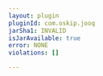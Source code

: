 ```yaml
---
layout: plugin
pluginId: com.oskip.jooq
jarSha1: INVALID
isJarAvailable: true
error: NONE
violations: []

---
```

